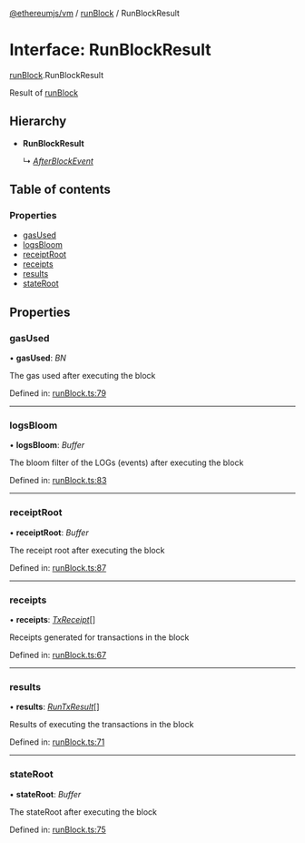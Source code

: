 [@ethereumjs/vm](../README.md) / [runBlock](../modules/runblock.md) / RunBlockResult

# Interface: RunBlockResult

[runBlock](../modules/runblock.md).RunBlockResult

Result of [runBlock](../classes/index.default.md#runblock)

## Hierarchy

* **RunBlockResult**

  ↳ [*AfterBlockEvent*](runblock.afterblockevent.md)

## Table of contents

### Properties

- [gasUsed](runblock.runblockresult.md#gasused)
- [logsBloom](runblock.runblockresult.md#logsbloom)
- [receiptRoot](runblock.runblockresult.md#receiptroot)
- [receipts](runblock.runblockresult.md#receipts)
- [results](runblock.runblockresult.md#results)
- [stateRoot](runblock.runblockresult.md#stateroot)

## Properties

### gasUsed

• **gasUsed**: *BN*

The gas used after executing the block

Defined in: [runBlock.ts:79](https://github.com/ethereumjs/ethereumjs-monorepo/blob/master/packages/vm/lib/runBlock.ts#L79)

___

### logsBloom

• **logsBloom**: *Buffer*

The bloom filter of the LOGs (events) after executing the block

Defined in: [runBlock.ts:83](https://github.com/ethereumjs/ethereumjs-monorepo/blob/master/packages/vm/lib/runBlock.ts#L83)

___

### receiptRoot

• **receiptRoot**: *Buffer*

The receipt root after executing the block

Defined in: [runBlock.ts:87](https://github.com/ethereumjs/ethereumjs-monorepo/blob/master/packages/vm/lib/runBlock.ts#L87)

___

### receipts

• **receipts**: [*TxReceipt*](../modules/types.md#txreceipt)[]

Receipts generated for transactions in the block

Defined in: [runBlock.ts:67](https://github.com/ethereumjs/ethereumjs-monorepo/blob/master/packages/vm/lib/runBlock.ts#L67)

___

### results

• **results**: [*RunTxResult*](runtx.runtxresult.md)[]

Results of executing the transactions in the block

Defined in: [runBlock.ts:71](https://github.com/ethereumjs/ethereumjs-monorepo/blob/master/packages/vm/lib/runBlock.ts#L71)

___

### stateRoot

• **stateRoot**: *Buffer*

The stateRoot after executing the block

Defined in: [runBlock.ts:75](https://github.com/ethereumjs/ethereumjs-monorepo/blob/master/packages/vm/lib/runBlock.ts#L75)
